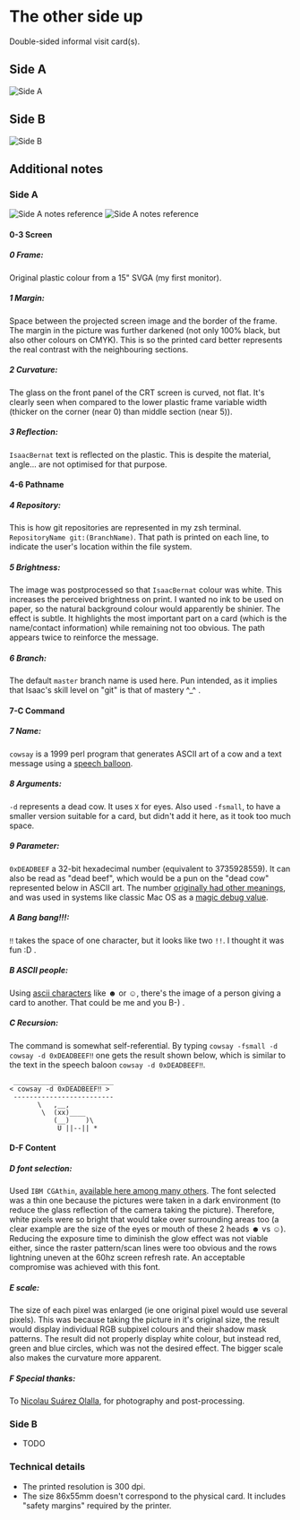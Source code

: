 # The other side up

Double-sided informal visit card(s).

## Side A
![Side A](https://github.com/isaacbernat/presentations/blob/master/cards/images/01_sideA_86x55.png)

## Side B
![Side B](https://github.com/isaacbernat/presentations/blob/master/cards/images/01_sideB_86x55.png)

## Additional notes
### Side A
![Side A notes reference](https://github.com/isaacbernat/presentations/blob/master/cards/images/01_sideA_notes.png)
![Side A notes reference](https://github.com/isaacbernat/presentations/blob/cards/cards/images/01_sideA_notes.png)

#### 0-3 Screen
##### 0 Frame:
Original plastic colour from a 15" SVGA (my first monitor).
##### 1 Margin:
Space between the projected screen image and the border of the frame. The margin in the picture was further darkened (not only 100% black, but also other colours on CMYK). This is so the printed card better represents the real contrast with the neighbouring sections.
##### 2 Curvature:
The glass on the front panel of the CRT screen is curved, not flat. It's clearly seen when compared to the lower plastic frame variable width (thicker on the corner (near 0) than middle section (near 5)).
##### 3 Reflection:
`IsaacBernat` text is reflected on the plastic. This is despite the material, angle... are not optimised for that purpose.

#### 4-6 Pathname
##### 4 Repository:
This is how git repositories are represented in my zsh terminal. `RepositoryName git:(BranchName)`. That path is printed on each line, to indicate the user's location within the file system.
##### 5 Brightness:
The image was postprocessed so that `IsaacBernat` colour was white. This increases the perceived brightness on print. I wanted no ink to be used on paper, so the natural background colour would apparently be shinier. The effect is subtle. It highlights the most important part on a card (which is the name/contact information) while remaining not too obvious. The path appears twice to reinforce the message.
##### 6 Branch:
The default `master` branch name is used here. Pun intended, as it implies that Isaac's skill level on "git" is that of mastery ^_^ .

#### 7-C Command
##### 7 Name:
`cowsay` is a 1999 perl program that generates ASCII art of a cow and a text message using a [speech balloon](https://en.wikipedia.org/wiki/Speech_balloon).
##### 8 Arguments:
`-d` represents a dead cow. It uses `X` for eyes. Also used `-fsmall`, to have a smaller version suitable for a card, but didn't add it here, as it took too much space.
##### 9 Parameter:
`0xDEADBEEF` a 32-bit hexadecimal number (equivalent to 3735928559). It can also be read as "dead beef", which would be a pun on the "dead cow" represented below in ASCII art. The number [originally had other meanings](https://stackoverflow.com/questions/2907262/what-does-dead-beef-mean), and was used in systems like classic Mac OS as a [magic debug value](https://en.wikipedia.org/wiki/Magic_number_(programming)#Debug_values).
##### A Bang bang!‼:
`‼` takes the space of one character, but it looks like two `!!`. I thought it was fun :D .
##### B ASCII people:
Using [ascii characters](https://ss64.com/ascii.html) like ☻ or ☺, there's the image of a person giving a card to another. That could be me and you B-) .
##### C Recursion:
The command is somewhat self-referential. By typing `cowsay -fsmall -d cowsay -d 0xDEADBEEF‼` one gets the result shown below, which is similar to the text in the speech baloon `cowsay -d 0xDEADBEEF‼`.
```
 _________________________
< cowsay -d 0xDEADBEEF‼ >
 -------------------------
       \   ,__,
        \  (xx)____
           (__)    )\
            U ||--|| *
```

#### D-F Content
##### D font selection:
Used `IBM CGAthin`, [available here among many others](https://int10h.org/oldschool-pc-fonts/fontlist/font?ibm_cgathin). The font selected was a thin one because the pictures were taken in a dark environment (to reduce the glass reflection of the camera taking the picture). Therefore, white pixels were so bright that would take over surrounding areas too (a clear example are the size of the eyes or mouth of these 2 heads ☻ vs ☺). Reducing the exposure time to diminish the glow effect was not viable either, since the raster pattern/scan lines were too obvious and the rows lightning uneven at the 60hz screen refresh rate. An acceptable compromise was achieved with this font.
##### E scale:
The size of each pixel was enlarged (ie one original pixel would use several pixels). This was because taking the picture in it's original size, the result would display individual RGB subpixel colours and their shadow mask patterns. The result did not properly display white colour, but instead red, green and blue circles, which was not the desired effect. The bigger scale also makes the curvature more apparent.
##### F Special thanks:
To [Nicolau Suárez Olalla](https://nsuarez.com/), for photography and post-processing.


### Side B
- TODO

### Technical details
- The printed resolution is 300 dpi.
- The size 86x55mm doesn't correspond to the physical card. It includes "safety margins" required by the printer.
